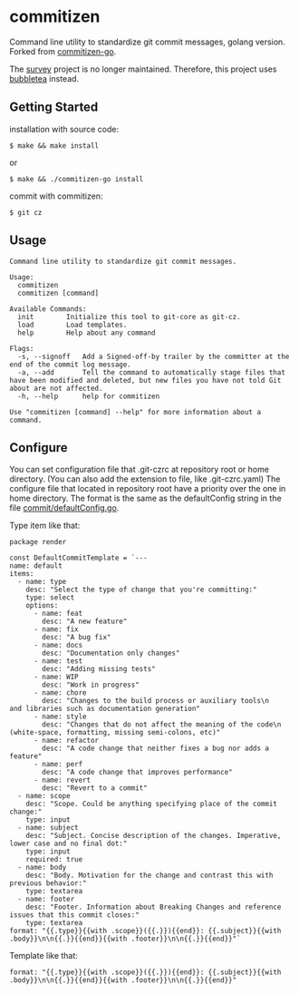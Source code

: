 # commitizen

Command line utility to standardize git commit messages, golang version. Forked from [commitizen-go](https://github.com/lintingzhen/commitizen-go).

The [survey](https://github.com/AlecAivazis/survey) project is no longer maintained. Therefore, this project uses [bubbletea](https://github.com/charmbracelet/bubbletea) instead.

## Getting Started

installation with source code:

```
$ make && make install
```

or

```
$ make && ./commitizen-go install
```

commit with commitizen:

```
$ git cz
```

## Usage

```
Command line utility to standardize git commit messages.

Usage:
  commitizen
  commitizen [command]

Available Commands:
  init        Initialize this tool to git-core as git-cz.
  load        Load templates.
  help        Help about any command

Flags:
  -s, --signoff   Add a Signed-off-by trailer by the committer at the end of the commit log message.
  -a, --add       Tell the command to automatically stage files that have been modified and deleted, but new files you have not told Git about are not affected.
  -h, --help      help for commitizen

Use "commitizen [command] --help" for more information about a command.
```

## Configure

You can set configuration file that .git-czrc at repository root or home directory. (You can also add the extension to file, like .git-czrc.yaml) The configure file that located in repository root have a priority over the one in home directory. The format is the same as the defaultConfig string in the file [commit/defaultConfig.go]().

Type item like that:

```
package render

const DefaultCommitTemplate = `---
name: default
items:
  - name: type
    desc: "Select the type of change that you're committing:"
    type: select
    options:
      - name: feat
        desc: "A new feature"
      - name: fix
        desc: "A bug fix"
      - name: docs
        desc: "Documentation only changes"
      - name: test
        desc: "Adding missing tests"
      - name: WIP
        desc: "Work in progress"
      - name: chore
        desc: "Changes to the build process or auxiliary tools\n            and libraries such as documentation generation"
      - name: style
        desc: "Changes that do not affect the meaning of the code\n            (white-space, formatting, missing semi-colons, etc)"
      - name: refactor
        desc: "A code change that neither fixes a bug nor adds a feature"
      - name: perf
        desc: "A code change that improves performance"
      - name: revert
        desc: "Revert to a commit"
  - name: scope
    desc: "Scope. Could be anything specifying place of the commit change:"
    type: input
  - name: subject
    desc: "Subject. Concise description of the changes. Imperative, lower case and no final dot:"
    type: input
    required: true
  - name: body
    desc: "Body. Motivation for the change and contrast this with previous behavior:"
    type: textarea
  - name: footer
    desc: "Footer. Information about Breaking Changes and reference issues that this commit closes:"
    type: textarea
format: "{{.type}}{{with .scope}}({{.}}){{end}}: {{.subject}}{{with .body}}\n\n{{.}}{{end}}{{with .footer}}\n\n{{.}}{{end}}"`
```

Template like that:

```
format: "{{.type}}{{with .scope}}({{.}}){{end}}: {{.subject}}{{with .body}}\n\n{{.}}{{end}}{{with .footer}}\n\n{{.}}{{end}}"
```